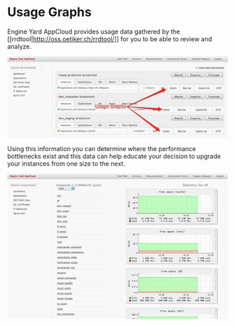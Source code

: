 # Usage Graphs

Engine Yard AppCloud provides usage data gathered by the [[rrdtool|http://oss.oetiker.ch/rrdtool/]] for you to be able to review and analyze.

![Find Usage Graphs](images/find_usage_graphs.jpg)

Using this information you can determine where the performance bottlenecks exist and this data can help educate your decision to upgrade your instances from one size to the next.

![Stats Example](images/df_stats.jpg)
